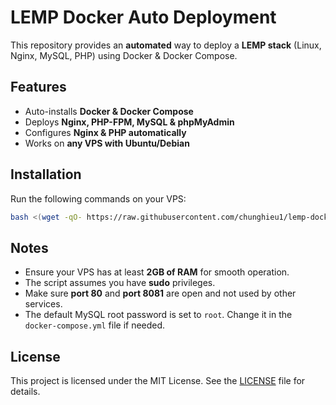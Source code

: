 # LEMP Docker Auto Deployment

This repository provides an **automated** way to deploy a **LEMP stack** (Linux, Nginx, MySQL, PHP) using Docker & Docker Compose.  

## Features
- Auto-installs **Docker & Docker Compose**  
- Deploys **Nginx, PHP-FPM, MySQL & phpMyAdmin**  
- Configures **Nginx & PHP automatically**  
- Works on **any VPS with Ubuntu/Debian**  

## Installation

Run the following commands on your VPS:

```bash
bash <(wget -qO- https://raw.githubusercontent.com/chunghieu1/lemp-docker-auto/main/install-lemp.sh)
```

## Notes
- Ensure your VPS has at least **2GB of RAM** for smooth operation.
- The script assumes you have **sudo** privileges.
- Make sure **port 80** and **port 8081** are open and not used by other services.
- The default MySQL root password is set to `root`. Change it in the `docker-compose.yml` file if needed.

## License

This project is licensed under the MIT License. See the [LICENSE](LICENSE) file for details.
